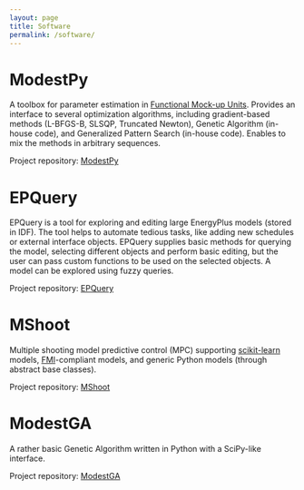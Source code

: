 ```yaml
---
layout: page
title: Software
permalink: /software/
---
```


# ModestPy

A toolbox for parameter estimation in [Functional Mock-up Units](https://fmi-standard.org/). Provides an interface to several optimization algorithms, including gradient-based methods (L-BFGS-B, SLSQP, Truncated Newton), Genetic Algorithm (in-house code), and Generalized Pattern Search (in-house code). Enables to mix the methods in arbitrary sequences.

Project repository: [ModestPy](https://github.com/sdu-cfei/modest-py)

# EPQuery

EPQuery is a tool for exploring and editing large EnergyPlus models (stored in IDF). The tool helps to automate tedious tasks, like adding new schedules or external interface objects. EPQuery supplies basic methods for querying the model, selecting different objects and perform basic editing, but the user can pass custom functions to be used on the selected objects. A model can be explored using fuzzy queries.

Project repository: [EPQuery](https://github.com/sdu-cfei/epquery)

# MShoot

Multiple shooting model predictive control (MPC) supporting [scikit-learn](http://scikit-learn.org) models, [FMI](https://fmi-standard.org/)-compliant models, and generic Python models (through abstract base classes).

Project repository: [MShoot](https://github.com/sdu-cfei/mshoot)

# ModestGA

A rather basic Genetic Algorithm written in Python with a SciPy-like interface.

Project repository: [ModestGA](https://github.com/krzysztofarendt/modestga)
